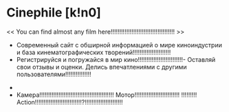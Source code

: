   # Сinephile [k!n0]
<< You can find almost any film here!!!!!!!!!!!!!!!!!!!!!!!!!!!!!!!!!!!!! >>

- Современный сайт с обширной информацией о мире киноиндустрии и база кинематографических творений!!!!!!!!!!!!!!!!!!!!!!
- Регистрируйся и погружайся в мир кино!!!!!!!!!!!!!!!!!!!!!!!!!!- Оставляй свои отзывы и оценки. Делись впечатлениями с другими пользователями!!!!!!!!!!!!!!!
*
* Камера!!!!!!!!!!!!!!!!!!!!!!!!!!!!!!!!!!!!!!!!!!! Мотор!!!!!!!!!!!!!!!!!!!!!!!!!! !!!!!!!!! Action!!!!!!!!!!!!!!!!!!!!!!!!!!!?!!!!!!!!!!!!!!!!!!!!!!

